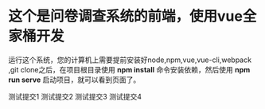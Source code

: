 # 这个是问卷调查系统的前端，使用vue全家桶开发

运行这个系统，您的计算机上需要提前安装好node,npm,vue,vue-cli,webpack
,git clone之后，在项目根目录使用 **npm install** 命令安装依赖，然后使用
**npm run serve** 启动项目，就可以看到页面了。

测试提交1
测试提交2
测试提交3
测试提交4
